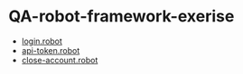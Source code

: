 # QA-robot-framework-exerise
- [login.robot](https://github.com/shontzu/QA-robot-framework-exercise/tree/login)
- [api-token.robot](https://github.com/shontzu/QA-robot-framework-exercise/tree/api-token)
- [close-account.robot](https://github.com/shontzu/QA-robot-framework-exercise/tree/account)